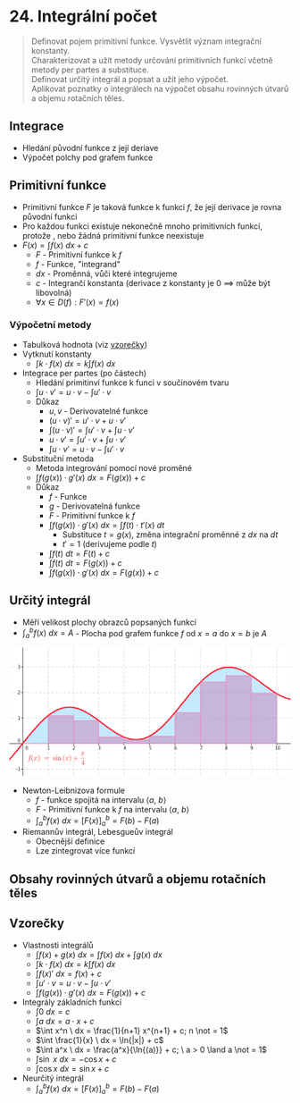 # 24. Integrální počet

> Definovat pojem primitivní funkce. Vysvětlit význam integrační konstanty. \
> Charakterizovat a užít metody určování primitivních funkcí včetně metody per partes a substituce. \
> Definovat určitý integrál a popsat a užít jeho výpočet. \
> Aplikovat poznatky o integrálech na výpočet obsahu rovinných útvarů a objemu rotačních těles.

## Integrace

- Hledání původní funkce z její deriave
- Výpočet polchy pod grafem funkce

## Primitivní funkce

- Primitivní funkce $F$ je taková funkce k funkci $f$, že její derivace je rovna původní funkci
- Pro každou funkci existuje nekonečně mnoho primitivních funkcí, protože , nebo žádná primitivní funkce neexistuje
- $F(x) = \int f(x) \ dx + c$
  - $F$ - Primitivní funkce k $f$
  - $f$ - Funkce, "integrand"
  - $dx$ - Proměnná, vůči které integrujeme
  - $c$ - Integrančí konstanta (derivace z konstanty je $0$ $\implies$ může být libovolná)
  - $\forall x \in D(f): F'(x) = f(x)$

### Výpočetní metody

- Tabulková hodnota (viz [vzorečky](#vzorečky))
- Vytknutí konstanty
  - $\int k \cdot f(x) \ dx = k \int f(x) \ dx$
- Integrace per partes (po částech)
  - Hledání primitinví funkce k funci v součinovém tvaru
  - $\int u \cdot v' = u \cdot v - \int u' \cdot v$
  - Důkaz
    - $u, v$ - Derivovatelné funkce
    - $(u \cdot v)' = u' \cdot v + u \cdot v'$
    - $\int (u \cdot v)' = \int u' \cdot v + \int u \cdot v'$
    - $u \cdot v' = \int u' \cdot v + \int u \cdot v'$
    - $\int u \cdot v' = u \cdot v - \int u' \cdot v$
- Substituční metoda
  - Metoda integrování pomocí nové proměné
  - $\int f(g(x)) \cdot g' (x) \ dx = F(g(x)) + c$
  - Důkaz
    - $f$ - Funkce
    - $g$ - Derivovatelná funkce
    - $F$ - Primitivní funkce k $f$
    - $\int f(g(x)) \cdot g' (x) \ dx = \int f(t) \cdot t'(x) \ dt$
      - Substituce $t = g(x)$, změna integrační proměnné z $dx$ na $dt$
      - $t' = 1$ (derivujeme podle $t$)
    - $\int f(t) \ dt = F(t) + c$
    - $\int f(t) \ dt = F(g(x)) + c$
    - $\int f(g(x)) \cdot g'(x) \ dx = F(g(x)) + c$

## Určitý integrál

- Měří velikost plochy obrazců popsaných funkcí
- $\int^b_a f(x) \ dx = A$ - Plocha pod grafem funkce $f$ od $x = a$ do $x = b$ je $A$

![Určitý integrál lze aproximovat rozdělením obrazce např. na obdelníky](./urcity_integral.png)

- Newton-Leibnizova formule
  - $f$ - funkce spojitá na intervalu $\langle a, \ b \rangle$
  - $F$ - Primitivní funkce k $f$ na intervalu $\langle a, \ b \rangle$
  - $\int^b_a f(x)\ dx = [F(x)]^b_a = F(b) - F(a)$
- Riemannův integrál, Lebesgueův integrál
  - Obecnější definice
  - Lze zintegrovat více funkcí

## Obsahy rovinných útvarů a objemu rotačních těles

## Vzorečky

- Vlastnosti integrálů
  - $\int f(x) + g(x) \ dx = \int f(x) \ dx + \int g(x) \ dx$
  - $\int k \cdot f(x) \ dx = k \int f(x) \ dx$
  - $\int f(x)' \ dx = f(x) + c$
  - $\int u' \cdot v = u \cdot v - \int u \cdot v'$
  - $\int f(g(x))\cdot g' (x) \ dx = F(g(x)) + c$
- Integrály základních funkcí
  - $\int 0 \ dx = c$
  - $\int a \ dx = a \cdot x + c$
  - $\int x^n \ dx = \frac{1}{n+1} x^{n+1} + c; n \not = 1$
  - $\int \frac{1}{x} \ dx = \ln{|x|} + c$
  - $\int a^x \ dx = \frac{a^x}{\ln{(a)}} + c; \ a > 0 \land a \not = 1$
  - $\int \sin \ x \ dx = -\cos{x} +c$
  - $\int \cos{x} \ dx = \sin{x} +c$
- Neurčitý integrál
  - $\int^b_a f(x)\ dx = [F(x)]^b_a = F(b) - F(a)$
